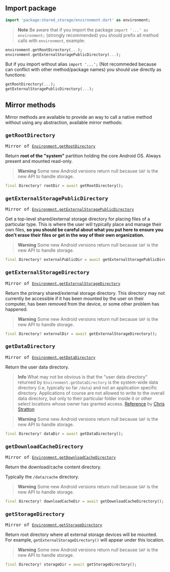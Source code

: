 ## Import package

```dart
import 'package:shared_storage/environment.dart' as environment;
```

> **Note** Be aware that if you import the package `import '...' as environment;` (strongly recommended) you should prefix all method calls with `environment`, example:

```dart
environment.getRootDirectory(...);
environment.getExternalStoragePublicDirectory(...);
```

But if you import without alias `import '...';` (Not recommeded because can conflict with other method/package names) you should use directly as functions:

```dart
getRootDirectory(...);
getExternalStoragePublicDirectory(...);
```

## Mirror methods

Mirror methods are available to provide an way to call a native method without using any abstraction, available mirror methods:

### <samp>getRootDirectory</samp>

<samp>Mirror of [`Environment.getRootDirectory`](<https://developer.android.com/reference/android/os/Environment#getRootDirectory()>)</samp>

Return **root of the "system"** partition holding the core Android OS. Always present and mounted read-only.

> **Warning** Some new Android versions return null because `SAF` is the new API to handle storage.

```dart
final Directory? rootDir = await getRootDirectory();
```

### <samp>getExternalStoragePublicDirectory</samp>

<samp>Mirror of [`Environment.getExternalStoragePublicDirectory`](<https://developer.android.com/reference/android/os/Environment#getExternalStoragePublicDirectory(java.lang.String)>)</samp>

Get a top-level shared/external storage directory for placing files of a particular type. This is where the user will typically place and manage their own files, **so you should be careful about what you put here to ensure you don't erase their files or get in the way of their own organization.**

> **Warning** Some new Android versions return null because `SAF` is the new API to handle storage.

```dart
final Directory? externalPublicDir = await getExternalStoragePublicDirectory(EnvironmentDirectory.downloads);
```

### <samp>getExternalStorageDirectory</samp>

<samp>Mirror of [`Environment.getExternalStorageDirectory`](<https://developer.android.com/reference/android/os/Environment#getExternalStorageDirectory()>)</samp>

Return the primary shared/external storage directory. This directory may not currently be accessible if it has been mounted by the user on their computer, has been removed from the device, or some other problem has happened.

> **Warning** Some new Android versions return null because `SAF` is the new API to handle storage.

```dart
final Directory? externalDir = await getExternalStorageDirectory();
```

### <samp>getDataDirectory</samp>

<samp>Mirror of [`Environment.getDataDirectory`](<https://developer.android.com/reference/android/os/Environment#getDataDirectory()>)</samp>

Return the user data directory.

> **Info** What may not be obvious is that the "user data directory" returned by `Environment.getDataDirectory` is the system-wide data directory (i.e, typically so far `/data`) and not an application specific directory. Applications of course are not allowed to write to the overall data directory, but only to their particular folder inside it or other select locations whose owner has granted access. [Reference](https://stackoverflow.com/questions/21230629/getfilesdir-vs-environment-getdatadirectory) by [Chris Stratton](https://stackoverflow.com/users/429063/chris-stratton)

> **Warning** Some new Android versions return null because `SAF` is the new API to handle storage.

```dart
final Directory? dataDir = await getDataDirectory();
```

### <samp>getDownloadCacheDirectory</samp>

<samp>Mirror of [`Environment.getDownloadCacheDirectory`](<https://developer.android.com/reference/android/os/Environment#getDownloadCacheDirectory()>)</samp>

Return the download/cache content directory.

Typically the `/data/cache` directory.

> **Warning** Some new Android versions return null because `SAF` is the new API to handle storage.

```dart
final Directory? downloadCacheDir = await getDownloadCacheDirectory();
```

### <samp>getStorageDirectory</samp>

<samp>Mirror of [`Environment.getStorageDirectory`](<https://developer.android.com/reference/android/os/Environment#getStorageDirectory()>)</samp>

Return root directory where all external storage devices will be mounted. For example, `getExternalStorageDirectory()` will appear under this location.

> **Warning** Some new Android versions return null because `SAF` is the new API to handle storage.

```dart
final Directory? storageDir = await getStorageDirectory();
```
